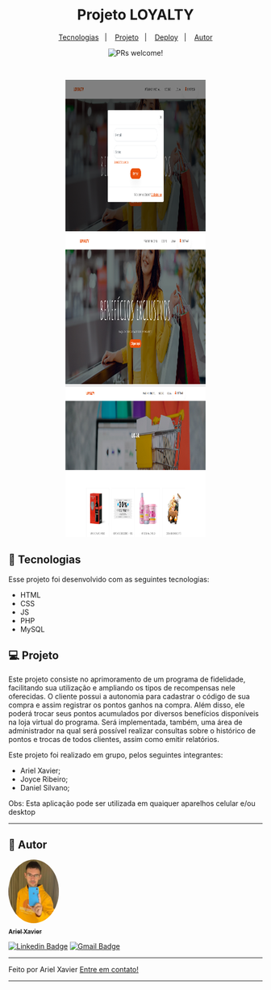 <div align="center">
</div>

<h1 align="center">
  Projeto LOYALTY
 
</h1>

<p align="center">
  <a href="#-tecnologias">Tecnologias</a>&nbsp;&nbsp;&nbsp;|&nbsp;&nbsp;&nbsp;
  <a href="#-projeto">Projeto</a>&nbsp;&nbsp;&nbsp;|&nbsp;&nbsp;&nbsp;
  <a href="#-deploy">Deploy</a>&nbsp;&nbsp;&nbsp;|&nbsp;&nbsp;&nbsp;
  <a href="#-autor">Autor</a>
</p>

<p align="center">
 <img src="https://img.shields.io/static/v1?label=PRs&message=welcome&color=49AA26&labelColor=000000" alt="PRs welcome!" />
</p>

<br>

<p align="center">
  <img alt="Projeto_3" src="./Projeto/SLP/images/login.png" height="300px" width="55%">
  <img alt="Projeto_1" src="./Projeto/SLP/images/home.png" height="300px" width="55%">
  <img alt="Projeto_2" src="./Projeto/SLP/images/store.png" height="300px" width="55%">
  
</p>

## 🚀 Tecnologias

Esse projeto foi desenvolvido com as seguintes tecnologias:

- HTML
- CSS
- JS
- PHP
- MySQL

## 💻 Projeto

Este projeto consiste no aprimoramento de um programa de fidelidade, facilitando sua utilização e ampliando os tipos de recompensas nele oferecidas. O cliente possui a autonomia para cadastrar o código de sua compra e assim registrar os pontos ganhos na compra. Além disso, ele poderá trocar seus pontos acumulados por diversos benefícios disponíveis na loja virtual do programa. Será implementada, também, uma área de administrador na qual será possível realizar consultas sobre o histórico de pontos e trocas de todos clientes, assim como emitir relatórios.

Este projeto foi realizado em grupo, pelos seguintes integrantes:

- Ariel Xavier;
- Joyce Ribeiro;
- Daniel Silvano;


Obs: Esta aplicação pode ser utilizada em quaiquer aparelhos celular e/ou desktop


---

## 🦸 Autor

<a href="https://www.linkedin.com/in/ariel-xavier-2b1960190/">
 <img style="border-radius: 50%;" src="./Projeto/SLP/images/autor.jpg" width="100px;" alt=""/>
 <br />
 <sub><b>Ariel Xavier</b></sub></a>
 <br />

[![Linkedin Badge](https://img.shields.io/badge/-Ariel-blue?style=flat-square&logo=Linkedin&logoColor=white&link=https://www.linkedin.com/in/ariel-xavier-2b1960190/)](https://www.linkedin.com/in/ariel-xavier-2b1960190/) 
[![Gmail Badge](https://img.shields.io/badge/-ariel.daniell@hotmail.com-c14438?style=flat-square&logo=Gmail&logoColor=white&link=mailto:ariel.daniell@hotmail.com)](mailto:ariel.daniell@hotmail.com)

---

Feito por Ariel Xavier [Entre em contato!](https://www.linkedin.com/in/ariel-xavier-2b1960190/)

---
